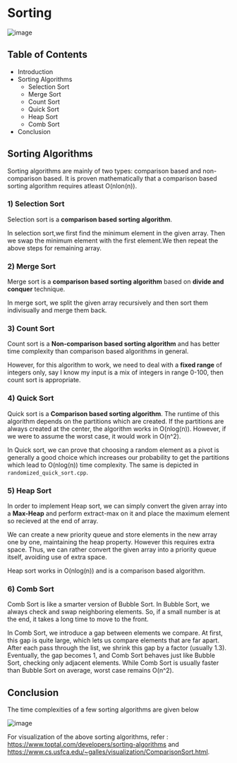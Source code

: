 # <b>Sorting</b>

![image](https://user-images.githubusercontent.com/103832825/218310565-e2d13365-d5e8-47e0-a95a-edb0b1119ba7.png)

## Table of Contents

* Introduction
* Sorting Algorithms
    * Selection Sort
    * Merge Sort
    * Count Sort
    * Quick Sort
    * Heap Sort
    * Comb Sort
* Conclusion

## Sorting Algorithms

Sorting algorithms are mainly of two types: comparison based and non-comparison based. It is proven mathematically that a comparison based sorting algorithm requires atleast O(nlon(n)).

### <b>1) Selection Sort</b>

Selection sort is a <b>comparison based sorting algorithm</b>.

In selection sort,we first find the minimum element in the given array. Then we swap the minimum element with the first element.We then repeat the above steps for remaining array.


### <b>2) Merge Sort</b>
Merge sort is a <b>comparison based sorting algorithm</b> based on <b>divide and conquer</b> technique.

In merge sort, we split the given array recursively and then sort them indivisually and merge them back.

### <b>3) Count Sort</b>
Count sort is a <b>Non-comparison based sorting algorithm</b> and has better time complexity than comparison based algorithms in general.

However, for this algorithm to work, we need to deal with a <b>fixed range</b> of integers only, say I know my input is a mix of integers in range 0-100, then count sort is appropriate. 

### <b>4) Quick Sort</b>
Quick sort is a <b>Comparison based sorting algorithm</b>. The runtime of this algorithm depends on the partitions which are created. If the partitions are always created at the center, the algorithm works in O(nlog(n)). However, if we were to assume the worst case, it would work in O(n^2). 

In Quick sort, we can prove that choosing a random element as a pivot is generally a good choice which increases our probability to get the partitions which lead to O(nlog(n)) time complexity. The same is depicted in ```randomized_quick_sort.cpp```.

### <b>5) Heap Sort</b>

In order to implement Heap sort, we can simply convert the given array into a <b>Max-Heap</b> and perform extract-max on it and place the maximum element so recieved at the end of array.

We can create a new priority queue and store elements in the new array one by one, maintaining the heap property. However this requires extra space. Thus, we can rather convert the given array into a priority queue itself, avoiding use of extra space. 

Heap sort works in O(nlog(n)) and is a comparison based algorithm.

### <b>6) Comb Sort</b>

Comb Sort is like a smarter version of Bubble Sort. In Bubble Sort, we always check and swap neighboring elements. So, if a small number is at the end, it takes a long time to move to the front.

In Comb Sort, we introduce a gap between elements we compare. At first, this gap is quite large, which lets us compare elements that are far apart. After each pass through the list, we shrink this gap by a factor (usually 1.3). Eventually, the gap becomes 1, and Comb Sort behaves just like Bubble Sort, checking only adjacent elements. While Comb Sort is usually faster than Bubble Sort on average, worst case remains O(n^2).

## <b>Conclusion</b>

The time complexities of a few sorting algorithms are given below

![image](https://user-images.githubusercontent.com/103832825/218310768-d7d0b13e-bfe6-4f6b-a8fe-dd753132682a.png)

For visualization of the above sorting algorithms, refer : https://www.toptal.com/developers/sorting-algorithms and https://www.cs.usfca.edu/~galles/visualization/ComparisonSort.html.









## 
